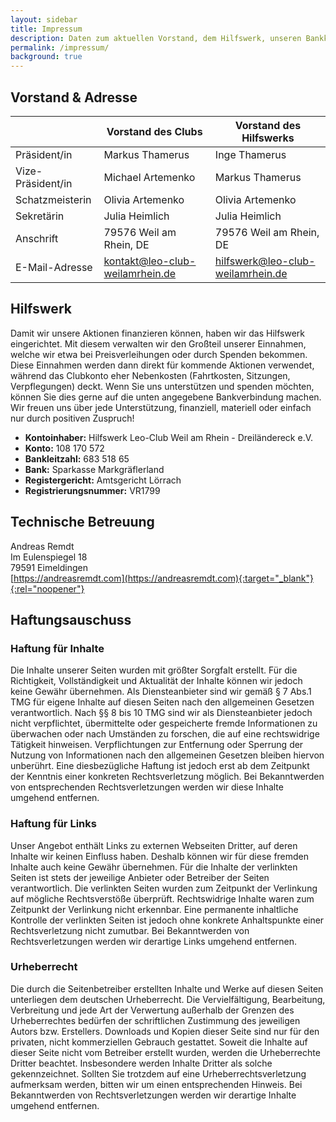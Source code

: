 ```yaml
---
layout: sidebar
title: Impressum
description: Daten zum aktuellen Vorstand, dem Hilfswerk, unseren Bankkonten und dem Haftungsausschluss.
permalink: /impressum/
background: true
---
```


## Vorstand & Adresse

|                   | Vorstand des Clubs | Vorstand des Hilfswerks |
| ----------------- | ------------------ | ----------------------- |
| Präsident/in      | Markus Thamerus    | Inge Thamerus           |
| Vize-Präsident/in | Michael Artemenko  | Markus Thamerus         |
| Schatzmeisterin   | Olivia Artemenko   | Olivia Artemenko        |
| Sekretärin        | Julia Heimlich     | Julia Heimlich          |
| Anschrift         | 79576 Weil am Rhein, DE | 79576 Weil am Rhein, DE |
| E-Mail-Adresse    | [kontakt@leo-club-weilamrhein.de](mailto:kontakt@leo-club-weilamrhein.de) | [hilfswerk@leo-club-weilamrhein.de](mailto:hilfswerk@leo-club-weilamrhein.de) |

## Hilfswerk

Damit wir unsere Aktionen finanzieren können, haben wir das Hilfswerk eingerichtet. Mit diesem verwalten wir den Großteil unserer Einnahmen, welche wir etwa bei Preisverleihungen oder durch Spenden bekommen. Diese Einnahmen werden dann direkt für kommende Aktionen verwendet, während das Clubkonto eher Nebenkosten (Fahrtkosten, Sitzungen, Verpflegungen) deckt. Wenn Sie uns unterstützen und spenden möchten, können Sie dies gerne auf die unten angegebene Bankverbindung machen. Wir freuen uns über jede Unterstützung, finanziell, materiell oder einfach nur durch positiven Zuspruch!

* **Kontoinhaber:** Hilfswerk Leo-Club Weil am Rhein - Dreiländereck e.V.
* **Konto:** 108 170 572
* **Bankleitzahl:** 683 518 65
* **Bank:** Sparkasse Markgräflerland
* **Registergericht:** Amtsgericht Lörrach
* **Registrierungsnummer:** VR1799

## Technische Betreuung

Andreas Remdt  
Im Eulenspiegel 18  
79591 Eimeldingen  
[https://andreasremdt.com](https://andreasremdt.com){:target="_blank"}{:rel="noopener"}

## Haftungsauschuss

### Haftung für Inhalte

Die Inhalte unserer Seiten wurden mit größter Sorgfalt erstellt. Für die Richtigkeit, Vollständigkeit und Aktualität der Inhalte können wir jedoch keine Gewähr übernehmen. Als Diensteanbieter sind wir gemäß § 7 Abs.1 TMG für eigene Inhalte auf diesen Seiten nach den allgemeinen Gesetzen verantwortlich. Nach §§ 8 bis 10 TMG sind wir als Diensteanbieter jedoch nicht verpflichtet, übermittelte oder gespeicherte fremde Informationen zu überwachen oder nach Umständen zu forschen, die auf eine rechtswidrige Tätigkeit hinweisen. Verpflichtungen zur Entfernung oder Sperrung der Nutzung von Informationen nach den allgemeinen Gesetzen bleiben hiervon unberührt. Eine diesbezügliche Haftung ist jedoch erst ab dem Zeitpunkt der Kenntnis einer konkreten Rechtsverletzung möglich. Bei Bekanntwerden von entsprechenden Rechtsverletzungen werden wir diese Inhalte umgehend entfernen.

### Haftung für Links

Unser Angebot enthält Links zu externen Webseiten Dritter, auf deren Inhalte wir keinen Einfluss haben. Deshalb können wir für diese fremden Inhalte auch keine Gewähr übernehmen. Für die Inhalte der verlinkten Seiten ist stets der jeweilige Anbieter oder Betreiber der Seiten verantwortlich. Die verlinkten Seiten wurden zum Zeitpunkt der Verlinkung auf mögliche Rechtsverstöße überprüft. Rechtswidrige Inhalte waren zum Zeitpunkt der Verlinkung nicht erkennbar. Eine permanente inhaltliche Kontrolle der verlinkten Seiten ist jedoch ohne konkrete Anhaltspunkte einer Rechtsverletzung nicht zumutbar. Bei Bekanntwerden von Rechtsverletzungen werden wir derartige Links umgehend entfernen.

### Urheberrecht

Die durch die Seitenbetreiber erstellten Inhalte und Werke auf diesen Seiten unterliegen dem deutschen Urheberrecht. Die Vervielfältigung, Bearbeitung, Verbreitung und jede Art der Verwertung außerhalb der Grenzen des Urheberrechtes bedürfen der schriftlichen Zustimmung des jeweiligen Autors bzw. Erstellers. Downloads und Kopien dieser Seite sind nur für den privaten, nicht kommerziellen Gebrauch gestattet. Soweit die Inhalte auf dieser Seite nicht vom Betreiber erstellt wurden, werden die Urheberrechte Dritter beachtet. Insbesondere werden Inhalte Dritter als solche gekennzeichnet. Sollten Sie trotzdem auf eine Urheberrechtsverletzung aufmerksam werden, bitten wir um einen entsprechenden Hinweis. Bei Bekanntwerden von Rechtsverletzungen werden wir derartige Inhalte umgehend entfernen.